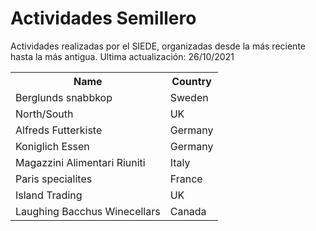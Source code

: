 # Actividades Semillero

Actividades realizadas por el SIEDE, organizadas desde la más reciente hasta la más antigua. Ultima actualización: 26/10/2021


<table id="myTable">
  <tr>
   <!--When a header is clicked, run the sortTable function, with a parameter, 0 for sorting by names, 1 for sorting by country:-->  
    <th onclick="sortTable(0)">Name</th>
    <th onclick="sortTable(1)">Country</th>
  </tr>
  <tr>
    <td>Berglunds snabbkop</td>
    <td>Sweden</td>
  </tr>
  <tr>
    <td>North/South</td>
    <td>UK</td>
  </tr>
  <tr>
    <td>Alfreds Futterkiste</td>
    <td>Germany</td>
  </tr>
  <tr>
    <td>Koniglich Essen</td>
    <td>Germany</td>
  </tr>
  <tr>
    <td>Magazzini Alimentari Riuniti</td>
    <td>Italy</td>
  </tr>
  <tr>
    <td>Paris specialites</td>
    <td>France</td>
  </tr>
  <tr>
    <td>Island Trading</td>
    <td>UK</td>
  </tr>
  <tr>
    <td>Laughing Bacchus Winecellars</td>
    <td>Canada</td>
  </tr>
</table>

